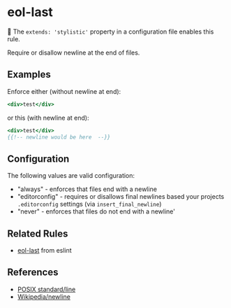 # eol-last

:dress: The `extends: 'stylistic'` property in a configuration file enables this rule.

Require or disallow newline at the end of files.

## Examples

Enforce either (without newline at end):

```hbs
<div>test</div>
```

or this (with newline at end):

```hbs
<div>test</div>
{{!-- newline would be here  --}}
```

## Configuration

The following values are valid configuration:

* "always" - enforces that files end with a newline
* "editorconfig" - requires or disallows final newlines based your projects `.editorconfig` settings (via `insert_final_newline`)
* "never" - enforces that files do not end with a newline'

## Related Rules

* [eol-last](https://eslint.org/docs/rules/eol-last) from eslint

## References

* [POSIX standard/line](https://pubs.opengroup.org/onlinepubs/9699919799/basedefs/V1_chap03.html#tag_03_206)
* [Wikipedia/newline](https://en.wikipedia.org/wiki/Newline#Interpretation)
